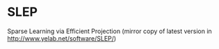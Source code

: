 # SLEP
Sparse Learning via Efficient Projection (mirror copy of latest version in http://www.yelab.net/software/SLEP/)
